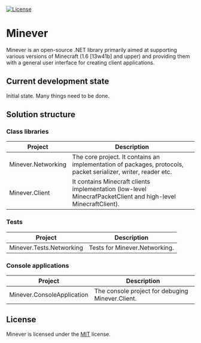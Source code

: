 [![License](https://img.shields.io/github/license/iiKuzmychov/Minever)](https://github.com/iiKuzmychov/Minever/blob/master/LICENSE.md)

# Minever

Minever is an open-source .NET library primarily aimed at supporting various versions of Minecraft (1.6 [13w41b] and upper) and providing them with a general user interface for creating client applications.

## Current development state

Initial state. Many things need to be done.

## Solution structure

### Class libraries

| Project | Description |
| ------- | ----------- |
| Minever.Networking | The core project. It contains an implementation of packages, protocols, packet serializer, writer, reader etc. |
| Minever.Client | It contains Minecraft clients implementation (low-level MinecrafPacketClient and high-level MinecraftClient). |

### Tests

| Project | Description |
| ------- | ----------- |
| Minever.Tests.Networking | Tests for Minever.Networking. |

### Console applications

| Project | Description |
| ------- | ----------- |
| Minever.ConsoleApplication | The console project for debuging Minever.Client. |

## License

Minever is licensed under the [MIT](https://github.com/iiKuzmychov/Minever/blob/master/LICENSE.txt) license.
